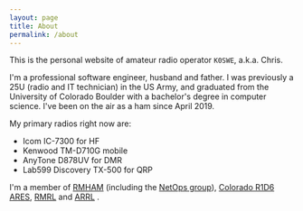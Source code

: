 ```yaml
---
layout: page
title: About
permalink: /about
---
```


This is the personal website of amateur radio operator `K0SWE`, a.k.a. Chris.

I'm a professional software engineer, husband and father. I was previously a 25U (radio and IT
technician) in the US Army, and graduated from the University of Colorado Boulder with a bachelor's
degree in computer science. I've been on the air as a ham since April 2019.

My primary radios right now are:

- Icom IC-7300 for HF
- Kenwood TM-D710G mobile
- AnyTone D878UV for DMR
- Lab599 Discovery TX-500 for QRP

I'm a member of [RMHAM][rmham] (including the [NetOps group][netops]), [Colorado R1D6 ARES][r1d6],
[RMRL][rmrl] and [ARRL][arrl] .

[rmham]: https://www.rmham.org/
[netops]: https://www.rmham.org/amateur-microwave-network/
[r1d6]: https://www.coaresr1d6.org/
[rmrl]: https://rmrl.org/
[arrl]: http://arrl.org/
